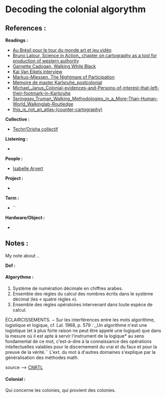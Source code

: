 # Decoding the colonial algorythm


## References :

**Readings :**

- [Au Brésil pour le tour du monde art et jeu vidéo](https://poptronics.fr/Au-Bresil-pour-le-tour-du-monde)
- [Bruno Latour, Science in Action_ chapter on cartography as a tool for production of western authority](./writing/reading/Bruno_Latour_Science-in-Action_chapter-on-cartography-as-a-tool-for-production-of-western-authority.pdf)
- [Garnette Cadogan, Walking While Black](/writing/reading/Cadogan_Walking-While-Black.pdf)
- [Kai Van Eikels interview](/writing/reading/Kai_Van_Eikels_interview_CuteSpace.pdf)
- [Markus-Miessen, The Nightmare of Participation](/writing/reading/Markus-Miessen_The-Nightmare-of-Participation-(Crossbench-Praxis-as-A-Mode-of-Criticality).pdf)
- [Memoire de master Karlsruhe_postcolonial](/writing/reading/Masterarbeit_Karlsruhe_postkolonial.pdf)
- [Michael_Janus_Colonial-evidences-and-Persons-of-interest-that-left-their-footmark-in-Karlsruhe](/writing/reading/Michael_Janus_Colonial-evidences-and-Persons-of-interest-that-left-their-footmark-in-Karlsruhe.pdf)
- [Springgay_Truman_Walking_Methodologies_in_a_More-Than-Human-World_Walkinglab-Routledge](/writing/reading/Springgay_Truman_Walking_Methodologies_in_a_More-Than-Human-World_Walkinglab-Routledge.pdf)
- [this_is_not_an_atlas-(counter-cartography)](/writing/reading/this_is_not_an_atlas-(counter-cartography).pdf)


**Collective :**

- [Techn’Orisha collectif](http://www.isabellearvers.com/2023/11/efa-du-collectif-technorisha-by-benjamin-abras-isabelle-arvers-bruno-creuzet-livia-diniz-mvwama-diop-annabel-gueredrat-michel-petris-henri-tauliaut/)

**Listening :**

- 

**People :**

- [Isabelle Arvert](http://www.isabellearvers.com/)

**Project :**

- []()

**Term :**

- ``

**Hardware/Object :**

- 

## Notes :

My note about .. 

**Def :**

#### Algorythme :


1. Système de numération décimale en chiffres arabes.
2. Ensemble des règles du calcul des nombres écrits dans le système décimal (les « quatre règles »).
3. Ensemble des règles opératoires intervenant dans toute espèce de calcul.

ÉCLAIRCISSEMENTS. − Sur les interférences entre les mots algorithme, logistique et logique, cf. Lal. 1968, p. 579 : ,,Un algorithme n'est une logistique (et à plus forte raison ne peut être appelé une logique) que dans la mesure où il est apte à servir l'instrument de la logique* au sens fondamental de ce mot, c'est-à-dire à la connaissance des opérations intellectuelles valables pour le discernement du vrai et du faux et pour la preuve de la vérité.`` L'ext. du mot à d'autres domaines s'explique par la généralisation des méthodes math.

source --> [CNRTL](https://www.cnrtl.fr/definition/algorithme)


#### Colonial : 

 Qui concerne les colonies, qui provient des colonies. 

